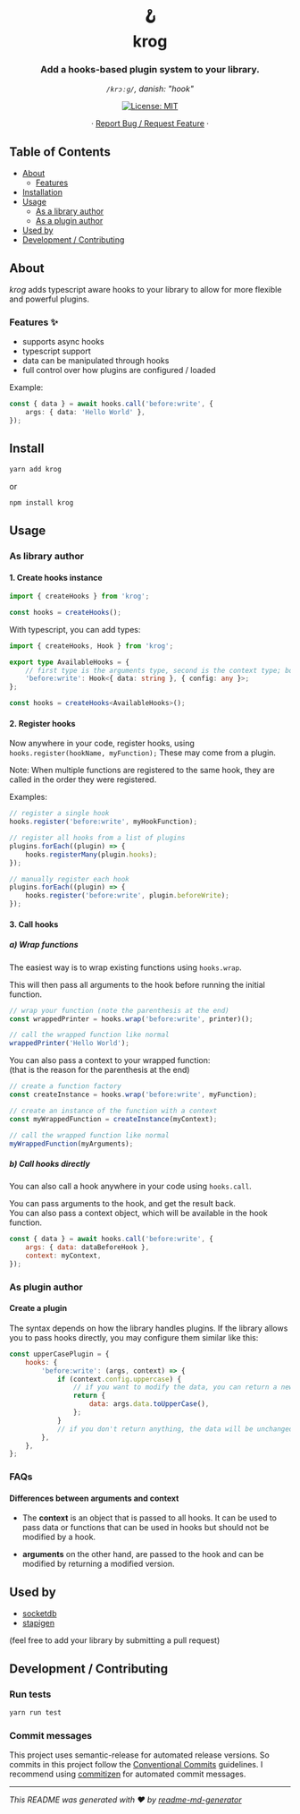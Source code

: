 <h1 align="center">🪝 <br/>krog</h1>
<h3 align="center">Add a hooks-based plugin system to your library.</h3>
<p align="center"><i><code>/krɔːɡ/</code>, danish: "hook"</i></p>
<p align="center">
  <a href="#" target="_blank">
    <img alt="License: MIT" src="https://img.shields.io/badge/License-MIT-yellow.svg" />
  </a>
</p>
<p align="center">
  ·
  <a href="https://github.com/TimoBechtel/krog/issues">Report Bug / Request Feature</a>
  ·
</p>

## Table of Contents

- [About](#About)
  - [Features](#Features)
- [Installation](#Install)
- [Usage](#Usage)
  - [As a library author](#As-a-library-author)
  - [As a plugin author](#As-a-plugin-author)
- [Used by](#Used-by)
- [Development / Contributing](#Development-Contributing)

## About

_krog_ adds typescript aware hooks to your library to allow for more flexible and powerful plugins.

### Features ✨

- supports async hooks
- typescript support
- data can be manipulated through hooks
- full control over how plugins are configured / loaded

Example:

```typescript
const { data } = await hooks.call('before:write', {
	args: { data: 'Hello World' },
});
```

## Install

```sh
yarn add krog
```

or

```sh
npm install krog
```

## Usage

### As library author

#### 1. Create hooks instance

```js
import { createHooks } from 'krog';

const hooks = createHooks();
```

With typescript, you can add types:

```ts
import { createHooks, Hook } from 'krog';

export type AvailableHooks = {
	// first type is the arguments type, second is the context type; both are optional
	'before:write': Hook<{ data: string }, { config: any }>;
};

const hooks = createHooks<AvailableHooks>();
```

#### 2. Register hooks

Now anywhere in your code, register hooks, using `hooks.register(hookName, myFunction);` These may come from a plugin.

Note: When multiple functions are registered to the same hook, they are called in the order they were registered.

Examples:

```js
// register a single hook
hooks.register('before:write', myHookFunction);
```

```js
// register all hooks from a list of plugins
plugins.forEach((plugin) => {
	hooks.registerMany(plugin.hooks);
});
```

```js
// manually register each hook
plugins.forEach((plugin) => {
	hooks.register('before:write', plugin.beforeWrite);
});
```

#### 3. Call hooks

##### a) Wrap functions

The easiest way is to wrap existing functions using `hooks.wrap`.

This will then pass all arguments to the hook before running the initial function.

```js
// wrap your function (note the parenthesis at the end)
const wrappedPrinter = hooks.wrap('before:write', printer)();

// call the wrapped function like normal
wrappedPrinter('Hello World');
```

You can also pass a context to your wrapped function:  
(that is the reason for the parenthesis at the end)

```js
// create a function factory
const createInstance = hooks.wrap('before:write', myFunction);

// create an instance of the function with a context
const myWrappedFunction = createInstance(myContext);

// call the wrapped function like normal
myWrappedFunction(myArguments);
```

##### b) Call hooks directly

You can also call a hook anywhere in your code using `hooks.call`.

You can pass arguments to the hook, and get the result back.  
You can also pass a context object, which will be available in the hook function.

```js
const { data } = await hooks.call('before:write', {
	args: { data: dataBeforeHook },
	context: myContext,
});
```

### As plugin author

#### Create a plugin

The syntax depends on how the library handles plugins. If the library allows you to pass hooks directly, you may configure them similar like this:

```js
const upperCasePlugin = {
	hooks: {
		'before:write': (args, context) => {
			if (context.config.uppercase) {
				// if you want to modify the data, you can return a new args object (context cannot be modified)
				return {
					data: args.data.toUpperCase(),
				};
			}
			// if you don't return anything, the data will be unchanged
		},
	},
};
```

### FAQs

#### Differences between arguments and context

- The **context** is an object that is passed to all hooks. It can be used to pass data or functions that can be used in hooks but should not be modified by a hook.

- **arguments** on the other hand, are passed to the hook and can be modified by returning a modified version.

## Used by

- [socketdb](https://github.com/TimoBechtel/socketdb)
- [stapigen](https://github.com/TimoBechtel/stapigen)

(feel free to add your library by submitting a pull request)

## Development / Contributing

### Run tests

```sh
yarn run test
```

### Commit messages

This project uses semantic-release for automated release versions. So commits in this project follow the [Conventional Commits](https://www.conventionalcommits.org/en/v1.0.0-beta.2/) guidelines. I recommend using [commitizen](https://github.com/commitizen/cz-cli) for automated commit messages.

---

_This README was generated with ❤️ by [readme-md-generator](https://github.com/kefranabg/readme-md-generator)_
